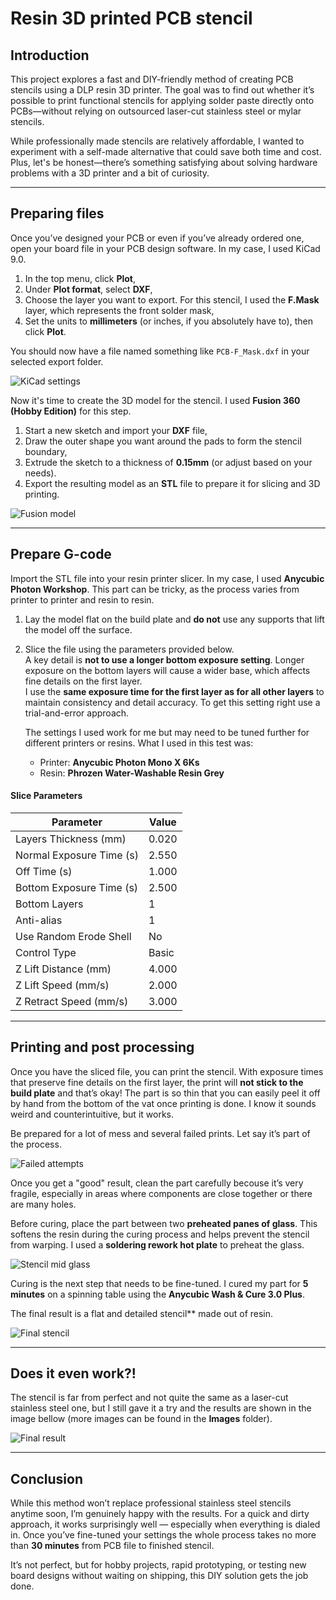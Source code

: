# Resin 3D printed PCB stencil

## Introduction

This project explores a fast and DIY-friendly method of creating PCB stencils using a DLP resin 3D printer. The goal was to find out whether it’s possible to print functional stencils for applying solder paste directly onto PCBs—without relying on outsourced laser-cut stainless steel or mylar stencils.

While professionally made stencils are relatively affordable, I wanted to experiment with a self-made alternative that could save both time and cost. Plus, let's be honest—there’s something satisfying about solving hardware problems with a 3D printer and a bit of curiosity.

---

## Preparing files

Once you’ve designed your PCB or even if you’ve already ordered one, open your board file in your PCB design software. In my case, I used KiCad 9.0.

1. In the top menu, click **Plot**,
2. Under **Plot format**, select **DXF**,
3. Choose the layer you want to export. For this stencil, I used the **F.Mask** layer, which represents the front solder mask,
4. Set the units to **millimeters** (or inches, if you absolutely have to), then click **Plot**.

You should now have a file named something like `PCB-F_Mask.dxf` in your selected export folder.

![KiCad settings](https://github.com/TilenTinta/Resin_printed_PCB_stencil/blob/main/Images/KiCad_settings.PNG)

Now it's time to create the 3D model for the stencil. I used **Fusion 360 (Hobby Edition)** for this step.

1. Start a new sketch and import your **DXF** file,
2. Draw the outer shape you want around the pads to form the stencil boundary,
3. Extrude the sketch to a thickness of **0.15mm** (or adjust based on your needs).
4. Export the resulting model as an **STL** file to prepare it for slicing and 3D printing.

![Fusion model](https://github.com/TilenTinta/Resin_printed_PCB_stencil/blob/main/Images/3D_model_0.15mm.PNG)

---

## Prepare G-code

Import the STL file into your resin printer slicer. In my case, I used **Anycubic Photon Workshop**. This part can be tricky, as the process varies from printer to printer and resin to resin.

1. Lay the model flat on the build plate and **do not** use any supports that lift the model off the surface.
2. Slice the file using the parameters provided below.  
A key detail is **not to use a longer bottom exposure setting**. Longer exposure on the bottom layers will cause a wider base, which affects fine details on the first layer.  
I use the **same exposure time for the first layer as for all other layers** to maintain consistency and detail accuracy. To get this setting right use a trial-and-error approach. 

    The settings I used work for me but may need to be tuned further for different printers or resins. What I used in this test was:
    - Printer: **Anycubic Photon Mono X 6Ks**
    - Resin: **Phrozen Water-Washable Resin Grey**

#### Slice Parameters

| Parameter                 | Value     |
|---------------------------|-----------|
| Layers Thickness (mm)     | 0.020     |
| Normal Exposure Time (s)  | 2.550     |
| Off Time (s)              | 1.000     |
| Bottom Exposure Time (s)  | 2.500     |
| Bottom Layers             | 1         |
| Anti-alias                | 1         |
| Use Random Erode Shell    | No        |
| Control Type              | Basic     |
| Z Lift Distance (mm)      | 4.000     |
| Z Lift Speed (mm/s)       | 2.000     |
| Z Retract Speed (mm/s)    | 3.000     |

---

## Printing and post processing

Once you have the sliced file, you can print the stencil. With exposure times that preserve fine details on the first layer, the print will **not stick to the build plate** and that’s okay! The part is so thin that you can easily peel it off by hand from the bottom of the vat once printing is done. I know it sounds weird and counterintuitive, but it works.

Be prepared for a lot of mess and several failed prints. Let say it’s part of the process.

![Failed attempts](https://github.com/TilenTinta/Resin_printed_PCB_stencil/blob/main/Images/PXL_20250601_204526796.jpg)

Once you get a "good" result, clean the part carefully becouse it’s very fragile, especially in areas where components are close together or there are many holes.

Before curing, place the part between two **preheated panes of glass**. This softens the resin during the curing process and helps prevent the stencil from warping. I used a **soldering rework hot plate** to preheat the glass.

![Stencil mid glass](https://github.com/TilenTinta/Resin_printed_PCB_stencil/blob/main/Images/PXL_20250601_203711483.jpg)

Curing is the next step that needs to be fine-tuned. I cured my part for **5 minutes** on a spinning table using the **Anycubic Wash & Cure 3.0 Plus**.

The final result is a flat and detailed stencil** made out of resin.

![Final stencil](https://github.com/TilenTinta/Resin_printed_PCB_stencil/blob/main/Images/PXL_20250601_203752330.jpg)

---

## Does it even work?!

The stencil is far from perfect and not quite the same as a laser-cut stainless steel one, but I still gave it a try and the results are shown in the image bellow (more images can be found in the **Images** folder).

![Final result](https://github.com/TilenTinta/Resin_printed_PCB_stencil/blob/main/Images/PXL_20250601_204357867.jpg)


---

## Conclusion

While this method won’t replace professional stainless steel stencils anytime soon, I’m genuinely happy with the results. For a quick and dirty approach, it works surprisingly well — especially when everything is dialed in. Once you’ve fine-tuned your settings the whole process takes no more than **30 minutes** from PCB file to finished stencil.

It’s not perfect, but for hobby projects, rapid prototyping, or testing new board designs without waiting on shipping, this DIY solution gets the job done.

